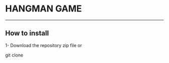 # HANGMAN GAME

--------------------

## How to install

1- Download the repository zip file or

  git clone 

